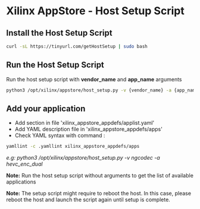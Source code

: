 
# Xilinx AppStore - Host Setup Script

## Install the Host Setup Script
````bash
curl -sL https://tinyurl.com/getHostSetup | sudo bash
````

## Run the Host Setup Script
Run the host setup script with **vendor_name** and **app_name** arguments
````bash
python3 /opt/xilinx/appstore/host_setup.py -v {vendor_name} -a {app_name}
````

## Add your application
- Add section in file 'xilinx_appstore_appdefs/applist.yaml'
- Add YAML description file in 'xilinx_appstore_appdefs/apps'
- Check YAML syntax with command : 
````bash
yamllint -c .yamllint xilinx_appstore_appdefs/apps
````

*e.g: python3 /opt/xilinx/appstore/host_setup.py -v ngcodec -a hevc_enc_dual*

**Note:** Run the host setup script without arguments to get the list of available applications

**Note:** The setup script might require to reboot the host. In this case, please reboot the host and launch the script again until setup is complete.
